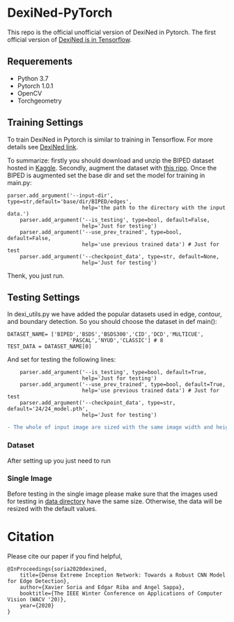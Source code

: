 # DexiNed-PyTorch


This repo is the official unofficial version of DexiNed in Pytorch. The first official version of [DexiNed is in Tensorflow](https://github.com/xavysp/DexiNed).

## Requerements

* Python 3.7
* Pytorch   1.0.1
* OpenCV
* Torchgeometry
## Training Settings
To train DexiNed in Pytorch is similar to training in Tensorflow. For more details see [DexiNed link](https://github.com/xavysp/DexiNed/blob/master/README.md).

To summarize: firstly you should download and unzip the BIPED dataset hosted in [Kaggle](https://www.kaggle.com/xavysp/biped). Secondly, augment the dataset with [this ripo](https://github.com/xavysp/MBIPED). Once the BIPED is augmented set the base dir and set the model for training in main.py:

```
parser.add_argument('--input-dir', type=str,default='base/dir/BIPED/edges',
                        help='the path to the directory with the input data.')
    parser.add_argument('--is_testing', type=bool, default=False,
                        help='Just for testing')
    parser.add_argument('--use_prev_trained', type=bool, default=False,
                        help='use previous trained data') # Just for test
    parser.add_argument('--checkpoint_data', type=str, default=None,
                        help='Just for testing')
```
Thenk, you just run.

## Testing Settings
In dexi_utils.py we have added the popular datasets used in edge, contour, and boundary detection. So you should choose the dataset in def main():
```
DATASET_NAME= ['BIPED','BSDS','BSDS300','CID','DCD','MULTICUE',
                    'PASCAL','NYUD','CLASSIC'] # 8
TEST_DATA = DATASET_NAME[0]
```
And set for testing the following lines:
```
    parser.add_argument('--is_testing', type=bool, default=True,
                        help='Just for testing')
    parser.add_argument('--use_prev_trained', type=bool, default=True,
                        help='use previous trained data') # Just for test
    parser.add_argument('--checkpoint_data', type=str, default='24/24_model.pth',
                        help='Just for testing')
```

```diff
- The whole of input image are sized with the same image width and height if you could help us setting with individual image size we will thank you

```

### Dataset

After setting up you just need to run


### Single Image
 Before testing in the single image please make sure that the images used for testing in [data directory](https://github.com/xavysp/DexiNed-Pytorch/tree/master/data) have the same size. Otherwise, the data will be resized with the default values.  
 
 # Citation
Please cite our paper if you find helpful,
```
@InProceedings{soria2020dexined,
    title={Dense Extreme Inception Network: Towards a Robust CNN Model for Edge Detection},
    author={Xavier Soria and Edgar Riba and Angel Sappa},
    booktitle={The IEEE Winter Conference on Applications of Computer Vision (WACV '20)},
    year={2020}
}
```

<!--```
@misc{soria2020dexined_ext,
    title={Towards a Robust Deep Learning Model for Edge Detection},
    author={Xavier Soria and Edgar Riba and Angel Sappa},
    year={2020},
    eprint={000000000},
    archivePrefix={arXiv},
    primaryClass={cs.CV}
```-->